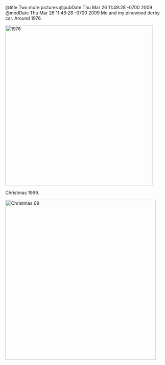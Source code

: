 @title Two more pictures
@pubDate Thu Mar 26 11:49:28 -0700 2009
@modDate Thu Mar 26 11:49:28 -0700 2009
Me and my pinewood derby car. Around 1976.

<a href="http://www.flickr.com/photos/78891836@N00/3388208264" title="View '1976' on Flickr.com"><img src="http://farm4.static.flickr.com/3284/3388208264_7a8bc9dbec.jpg" alt="1976" border="0" width="462" height="500" /></a>

Christmas 1969.

<a href="http://www.flickr.com/photos/78891836@N00/3388208200" title="View 'Christmas 69' on Flickr.com"><img src="http://farm4.static.flickr.com/3661/3388208200_4e8ea042eb.jpg" alt="Christmas 69" border="0" width="471" height="500" /></a>
